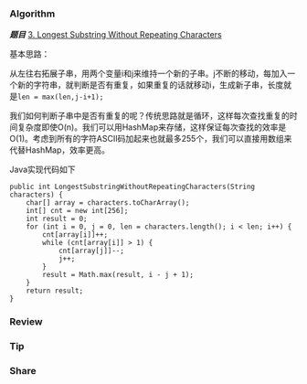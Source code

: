 ### Algorithm

 ***题目***  [3. Longest Substring Without Repeating Characters](https://leetcode.com/problems/longest-substring-without-repeating-characters/description/) 

基本思路：

从左往右拓展子串，用两个变量i和j来维持一个新的子串。j不断的移动，每加入一个新的字符串，就判断是否有重复，如果重复的话就移动i，生成新子串，长度就是`len = max(len,j-i+1);`

我们如何判断子串中是否有重复的呢？传统思路就是循环，这样每次查找重复的时间复杂度即使O(n)。我们可以用HashMap来存储，这样保证每次查找的效率是O(1)。考虑到所有的字符ASCII码加起来也就最多255个，我们可以直接用数组来代替HashMap，效率更高。

Java实现代码如下

```
public int LongestSubstringWithoutRepeatingCharacters(String characters) {
    char[] array = characters.toCharArray();
    int[] cnt = new int[256];
    int result = 0;
    for (int i = 0, j = 0, len = characters.length(); i < len; i++) {
        cnt[array[i]]++;
        while (cnt[array[i]] > 1) {
            cnt[array[j]]--;
            j++;
        }
        result = Math.max(result, i - j + 1);
    }
    return result;
}
```

### Review

### Tip

### Share


